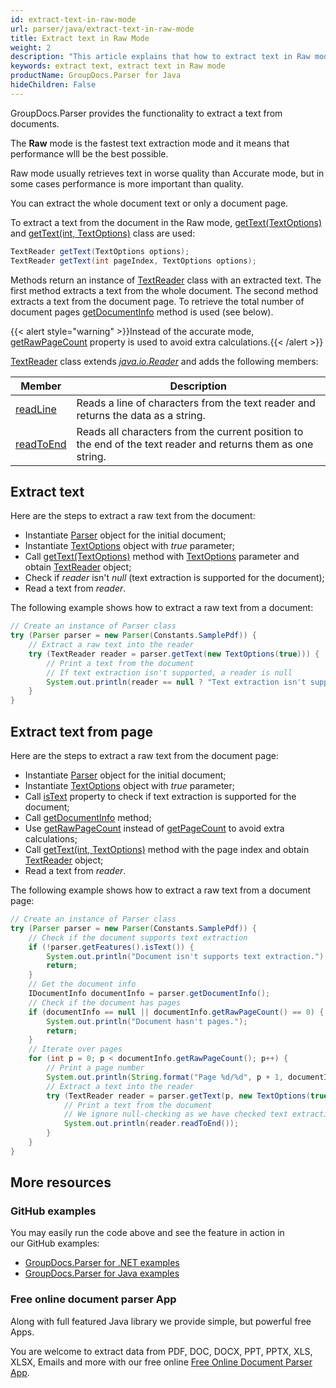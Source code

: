 ```yaml
---
id: extract-text-in-raw-mode
url: parser/java/extract-text-in-raw-mode
title: Extract text in Raw Mode
weight: 2
description: "This article explains that how to extract text in Raw mode."
keywords: extract text, extract text in Raw mode
productName: GroupDocs.Parser for Java
hideChildren: False
---
```

GroupDocs.Parser provides the functionality to extract a text from documents.

The **Raw** mode is the fastest text extraction mode and it means that performance wlll be the best possible.

Raw mode usually retrieves text in worse quality than Accurate mode, but in some cases performance is more important than quality.

You can extract the whole document text or only a document page.

To extract a text from the document in the Raw mode, [getText(TextOptions)](https://reference.groupdocs.com/java/parser/com.groupdocs.parser/Parser#getText(com.groupdocs.parser.options.TextOptions)) and [getText(int, TextOptions)](https://reference.groupdocs.com/java/parser/com.groupdocs.parser/Parser#getText(int,%20com.groupdocs.parser.options.TextOptions)) class are used:

```java
TextReader getText(TextOptions options);
TextReader getText(int pageIndex, TextOptions options);
```

Methods return an instance of [TextReader](https://reference.groupdocs.com/java/parser/com.groupdocs.parser.data/TextReader) class with an extracted text. The first method extracts a text from the whole document. The second method extracts a text from the document page. To retrieve the total number of document pages [getDocumentInfo](https://reference.groupdocs.com/java/parser/com.groupdocs.parser/Parser#getDocumentInfo()) method is used (see below).

{{< alert style="warning" >}}Instead of the accurate mode, [getRawPageCount](https://reference.groupdocs.com/java/parser/com.groupdocs.parser.options/IDocumentInfo#getRawPageCount()) property is used to avoid extra calculations.{{< /alert >}}

[TextReader](https://reference.groupdocs.com/java/parser/com.groupdocs.parser.data/TextReader) class extends [*java.io.Reader*](http://docs.oracle.com/javase/7/docs/api/java/io/Reader.html?is-external=true) and adds the following members:

| Member | Description |
| --- | --- |
| [readLine](https://reference.groupdocs.com/java/parser/com.groupdocs.parser.data/TextReader#readLine()) | Reads a line of characters from the text reader and returns the data as a string. |
| [readToEnd](https://reference.groupdocs.com/java/parser/com.groupdocs.parser.data/TextReader#readToEnd()) | Reads all characters from the current position to the end of the text reader and returns them as one string. |

## Extract text

Here are the steps to extract a raw text from the document:

*   Instantiate [Parser](https://reference.groupdocs.com/java/parser/com.groupdocs.parser/Parser) object for the initial document;
*   Instantiate [TextOptions](https://reference.groupdocs.com/java/parser/com.groupdocs.parser.options/TextOptions) object with *true* parameter;
*   Call [getText(TextOptions)](https://reference.groupdocs.com/java/parser/com.groupdocs.parser/Parser#getText(com.groupdocs.parser.options.TextOptions)) method with [TextOptions](https://reference.groupdocs.com/java/parser/com.groupdocs.parser.options/TextOptions) parameter and obtain [TextReader](https://reference.groupdocs.com/java/parser/com.groupdocs.parser.data/TextReader) object;
*   Check if *reader* isn't *null* (text extraction is supported for the document);
*   Read a text from *reader*.

The following example shows how to extract a raw text from a document:

```java
// Create an instance of Parser class
try (Parser parser = new Parser(Constants.SamplePdf)) {
    // Extract a raw text into the reader
    try (TextReader reader = parser.getText(new TextOptions(true))) {
        // Print a text from the document
        // If text extraction isn't supported, a reader is null
        System.out.println(reader == null ? "Text extraction isn't supported" : reader.readToEnd());
    }
}
```

## Extract text from page

Here are the steps to extract a raw text from the document page:

*   Instantiate [Parser](https://reference.groupdocs.com/java/parser/com.groupdocs.parser/Parser) object for the initial document;
*   Instantiate [TextOptions](https://reference.groupdocs.com/java/parser/com.groupdocs.parser.options/TextOptions) object with *true* parameter;
*   Call [isText](https://reference.groupdocs.com/java/parser/com.groupdocs.parser.options/Features#isText()) property to check if text extraction is supported for the document;
*   Call [getDocumentInfo](https://reference.groupdocs.com/java/parser/com.groupdocs.parser/Parser#getDocumentInfo()) method;
*   Use [getRawPageCount](https://reference.groupdocs.com/java/parser/com.groupdocs.parser.options/IDocumentInfo#getRawPageCount()) instead of [getPageCount](https://reference.groupdocs.com/java/parser/com.groupdocs.parser.options/IDocumentInfo#getPageCount()) to avoid extra calculations;
*   Call [getText(int, TextOptions)](https://reference.groupdocs.com/java/parser/com.groupdocs.parser/Parser#getText(int,%20com.groupdocs.parser.options.TextOptions)) method with the page index and obtain [TextReader](https://reference.groupdocs.com/java/parser/com.groupdocs.parser.data/TextReader "class in com.groupdocs.parser.data") object;
*   Read a text from *reader*.

The following example shows how to extract a raw text from a document page:

```java
// Create an instance of Parser class
try (Parser parser = new Parser(Constants.SamplePdf)) {
    // Check if the document supports text extraction
    if (!parser.getFeatures().isText()) {
        System.out.println("Document isn't supports text extraction.");
        return;
    }
    // Get the document info
    IDocumentInfo documentInfo = parser.getDocumentInfo();
    // Check if the document has pages
    if (documentInfo == null || documentInfo.getRawPageCount() == 0) {
        System.out.println("Document hasn't pages.");
        return;
    }
    // Iterate over pages
    for (int p = 0; p < documentInfo.getRawPageCount(); p++) {
        // Print a page number
        System.out.println(String.format("Page %d/%d", p + 1, documentInfo.getPageCount()));
        // Extract a text into the reader
        try (TextReader reader = parser.getText(p, new TextOptions(true))) {
            // Print a text from the document
            // We ignore null-checking as we have checked text extraction feature support earlier
            System.out.println(reader.readToEnd());
        }
    }
}
```

## More resources

### GitHub examples

You may easily run the code above and see the feature in action in our GitHub examples:

*   [GroupDocs.Parser for .NET examples](https://github.com/groupdocs-parser/GroupDocs.Parser-for-.NET)    
*   [GroupDocs.Parser for Java examples](https://github.com/groupdocs-parser/GroupDocs.Parser-for-Java)    

### Free online document parser App

Along with full featured Java library we provide simple, but powerful free Apps.

You are welcome to extract data from PDF, DOC, DOCX, PPT, PPTX, XLS, XLSX, Emails and more with our free online [Free Online Document Parser App](https://products.groupdocs.app/parser).